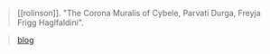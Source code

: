 > [[rolinson]]. "The Corona Muralis of Cybele, Parvati Durga, Freyja Frigg Haglfaldini".

> [blog](https://aryaakasha.com/2020/04/19/the-corona-muralis-of-cybele-parvati-durga-freyja-frigg-haglfaldini/)
